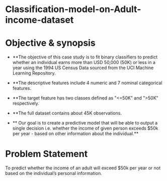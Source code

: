 # Classification-model-on-Adult-income-dataset
# Objective & synopsis

* **The objective of this case study is to fit binary classifiers to predict whether an individual earns more than USD 50,000 (50K) or less in a year using the 1994 US Census Data sourced from the UCI Machine Learning Repository. 

* **The descriptive features include 4 numeric and 7 nominal categorical features. 
* **The target feature has two classes defined as "<=50K" and ">50K" respectively. 
* **The full dataset contains about 45K observations.
* ** Our goal is to create a predictive model that will be able to output a single decision i.e. whether the income of given person exceeds $50k per year - based on other information about the individual.**

# Problem Statement
To predict whether the income of an adult will exceed $50k per year or not based on the individual’s personal information.
